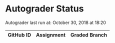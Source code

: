 # Autograder Status
Autograder last run at: October 30, 2018 at 18:20

| GitHub ID | Assignment | Graded Branch |
|-----------|------------|---------------|
